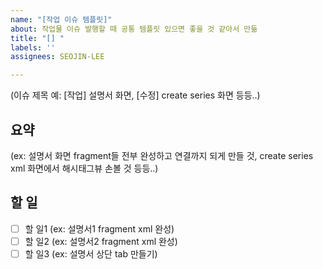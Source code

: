 ```yaml
---
name: "[작업 이슈 템플릿]"
about: 작업물 이슈 발행할 때 공통 템플릿 있으면 좋을 것 같아서 만듦
title: "[] "
labels: ''
assignees: SEOJIN-LEE

---
```


(이슈 제목 예: [작업] 설명서 화면, [수정] create series 화면 등등..)

## 요약
(ex: 설명서 화면 fragment들 전부 완성하고 연결까지 되게 만들 것, create series xml 화면에서 해시태그뷰 손볼 것 등등..)


## 할 일
- [ ] 할 일1 (ex: 설명서1 fragment xml 완성)
- [ ] 할 일2 (ex: 설명서2 fragment xml 완성)
- [ ] 할 일3 (ex: 설명서 상단 tab 만들기)
